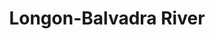 ---
title: "Longon-Balvadra River"
title_bn: "লংগন-বলভদ্রা নদী"
description: "This river originates from Bihura of India and fall into Rupsa river of Nasirnagar, Brahmanbaria. It flows through Madhabpur Upazilla of Habiganj and Nasirnagar of Brahmanbaria. Its length is 30 km and width 30 meters. Its depth is 5 meters. Longon-Balvadra covers 120 square km river basin area."
---